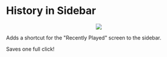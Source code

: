 # History in Sidebar

<p align="center">
  <img src="buh"/></img>
</p>

Adds a shortcut for the "Recently Played" screen to the sidebar.

Saves one full click!